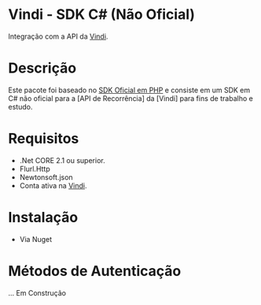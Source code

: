 # Vindi - SDK C# (Não Oficial)
Integração com a API da [Vindi](https://www.vindi.com.br "Vindi").

# Descrição
Este pacote foi baseado no [SDK Oficial em PHP](https://github.com/vindi/vindi-php "SDK oficial") e consiste em um SDK em C# não oficial para a [API de Recorrência] da [Vindi] para fins de trabalho e estudo.

# Requisitos
- .Net CORE 2.1 ou superior.
- Flurl.Http
- Newtonsoft.json
- Conta ativa na [Vindi](https://www.vindi.com.br "Vindi").

# Instalação
- Via Nuget

# Métodos de Autenticação

... Em Construção
